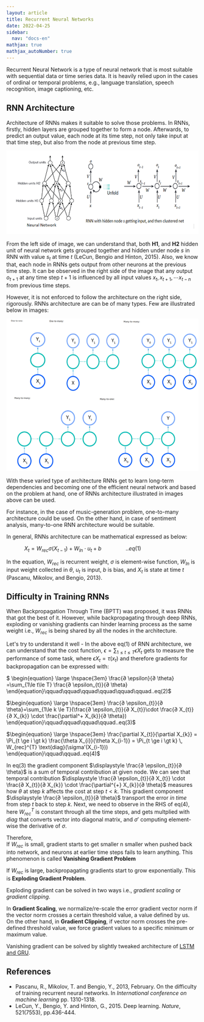 ```yaml
---
layout: article
title: Recurrent Neural Networks
date: 2022-04-25
sidebar:
  nav: "docs-en"
mathjax: true
mathjax_autoNumber: true
---
```



Recurrent Neural Network is a type of neural network that is most suitable with sequential data or time series data. It is heavily relied upon in the cases of ordinal or temporal problems, e.g., language translation, speech recognition, image captioning, etc.

## RNN Architecture
Architecture of RNNs makes it suitable to solve those problems. In RNNs, firstly, hidden layers are grouped together to form a node. Afterwards, to predict an output value, each node at its time step, not only take input at that time step, but also from the node at previous time step.

![RNN Arch](/assets/img/RNN_arch.png)

From the left side of image, we can understand that, both __H1__, and __H2__ hidden unit of neural network gets grouped together and hidden under node $s$ in RNN with value $s_{t}$ at time $t$ (LeCun, Bengio and Hinton, 2015).
Also, we know that, each node in RNNs gets output from other neurons at the previous time step. It can be observed in the right side of the image that any output  $o_{t+1}$ at any time step $t+1$ is influenced by all input values $x_{t}, x_{t+1}, \cdots x_{t-n}$ from previous time steps. 

However, it is not enforced to follow the architecture on the right side, rigorously. RNNs architecture are can be of many types. Few are illustrated below in images:

<img src="/assets/img/rnn.png" alt="RNN Arch" width="600" height="400">

With these varied type of architecture RNNs get to learn long-term dependencies and becoming one of the efficient neural network and based on the problem at hand, one of RNNs architecture illustrated in images above can be used. 

For instance, in the case of music-generation problem, one-to-many architecture could be used. On the other hand, in case of sentiment analysis, many-to-one RNN architecture would be suitable.

In general, RNNs architecture can be mathematical expressed as below:

$\hspace{3em} X_{t} = W_{rec} σ  (X_{t - 1}) + W_{In} \cdot u_{t} + b\qquad\qquad..eq(1)$

In the equation, $W_{rec}$ is recurrent weight, $\sigma$ is element-wise function, $W_{In}$ is input weight collected in $\theta$, $u_{t}$ is input, $b$ is bias, and $X_{t}$ is state at time $t$ (Pascanu, Mikolov, and Bengio, 2013).

## Difficulty in Training RNNs

When Backpropagation Through Time (BPTT) was proposed, it was RNNs that got the best of it. However, while backpropagating through deep RNNs, exploding or vanishing gradients can hinder learning process as the same weight i.e., $W_{rec}$ is being shared by all the nodes in the architecture.

Let's try to understand it well - In the above eq(1) of RNN architecture, we can understand that the cost function, $\displaystyle \epsilon = \sum_{1\le t \le T} ϵ X_{t}$ gets to measure the performance of some task, where $ϵ X_{t} = τ (x_{t})$ and therefore gradients for backpropagation can be expressed with:

$
\begin{equation}
\large \hspace{3em} \frac{∂ \epsilon}{∂ \theta} =\sum_{1\le t\le T} \frac{∂ \epsilon_{t}}{∂ \theta}
\end{equation}\qquad\qquad\qquad\qquad\qquad\qquad..eq(2)$

$\begin{equation}
\large \hspace{3em} \frac{∂ \epsilon_{t}}{∂ \theta}=\sum_{1\le k \le T}(\frac{∂ \epsilon_{t}}{∂ X_{t}}\cdot \frac{∂ X_{t}}{∂ X_{k}} \cdot \frac{\partial^+ X_{k}}{∂ \theta})
\end{equation}\qquad\qquad\qquad\qquad..eq(3)$

$\begin{equation}
\large \hspace{3em} \frac{\partial X_{t}}{\partial X_{k}} = \Pi_{t \ge i \gt k} \frac{\theta X_{i}}{\theta X_{i-1}} = \Pi_{t \ge i \gt k} \, W_{rec}^{T} \text{diag}(\sigma'(X_{i-1}))
\end{equation}\qquad\qquad..eq(4)$

In eq(3) the gradient component $\displaystyle \frac{∂ \epsilon_{t}}{∂ \theta}$ is a sum of temporal contribution at given node. We can see that temporal contribution $\displaystyle \frac{∂ \epsilon_{t}}{∂ X_{t}} \cdot \frac{∂ X_{t}}{∂ X_{k}} \cdot \frac{\partial^{+} X_{k}}{∂ \theta}$ measures how $\theta$ at step $k$ affects the cost at step $t \lt k$. This gradient component $\displaystyle \frac{∂ \epsilon_{t}}{∂ \theta}$ transport the error _in time_ from step $t$ back to step $k$. Next, we need to observe in the RHS of eq(4), here $W_{rec}^{T}$ is constant through all the time steps, and gets multplied with $diag$ that converts vector into diagonal matrix, and $\sigma'$ computing element-wise the derivative of $\sigma$. 

Therefore,<br>
If  $W_{rec}$ is small, gradient starts to get smaller n smaller when pushed back into network, and neurons at earlier time steps fails to learn anything. This phenomenon is called __Vanishing Gradient Problem__

If  $W_{rec}$ is large, backpropagating gradients start to grow exponentially. This is __Exploding Gradient Problem__.
    
Exploding gradient can be solved in two ways i.e., _gradient scaling_ or _gradient clipping_.

In __Gradient Scaling__, we normalize/re-scale the error gradient vector norm if the vector norm crosses a certain threshold value, a value defined by us. On the other hand, in __Gradient Clipping__, if vector norm crosses the pre-defined threshold value, we force gradient values to a specific minimum or maximum value.

Vanishing gradient can be solved by slightly tweaked architecture of <a href="lstm.html">LSTM and GRU</a>.

## References

- Pascanu, R., Mikolov, T. and Bengio, Y., 2013, February. On the difficulty of training recurrent neural networks. In _International conference on machine learning_ pp. 1310-1318.
- LeCun, Y., Bengio, Y. and Hinton, G., 2015. Deep learning. _Nature_, 521(7553), pp.436-444.